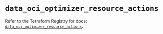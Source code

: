# `data_oci_optimizer_resource_actions`

Refer to the Terraform Registry for docs: [`data_oci_optimizer_resource_actions`](https://registry.terraform.io/providers/oracle/oci/6.18.0/docs/data-sources/optimizer_resource_actions).
